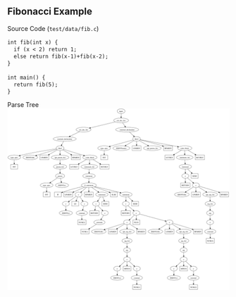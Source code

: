 ## Fibonacci Example

Source Code (`test/data/fib.c`)

    int fib(int x) {
      if (x < 2) return 1;
      else return fib(x-1)+fib(x-2);
    }

    int main() {
      return fib(5);
    }

Parse Tree
![Parse Tree](img/fib_parse.jpg)
